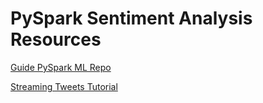 # PySpark Sentiment Analysis Resources

[Guide PySpark ML Repo](https://github.com/shre1000/Sentiment-Analysis-of-Twitter-Data-using-pySpark-and-Live-Graphs)

[Streaming Tweets Tutorial](https://www.youtube.com/watch?v=wlnx-7cm4Gg&list=RDCMUCFxcvyt2Ucq5IL0_1Njzqlg&start_radio=1&t=748&ab_channel=LucidProgramming)
